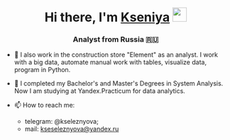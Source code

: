 
<h1 align="center">Hi there, I'm <a href="[https://kseleznyova.ru/](https://github.com/kseleznyova)" target="_blank">Kseniya</a> 
<img src="https://github.com/blackcater/blackcater/raw/main/images/Hi.gif" height="32"/></h1>
<h3 align="center">Analyst from Russia 🇷🇺</h3>

- 🔭 I also work in the construction store "Element" as an analyst. I work with a big data, automate manual work with tables, visualize data, program in Python.
- 🌱 I completed my Bachelor's and Master's Degrees in System Analysis. Now I am studying at Yandex.Practicum for data analytics.

- 📫 How to reach me: 
   * telegram: @kseleznyova;
   * mail: kseseleznyova@yandex.ru
